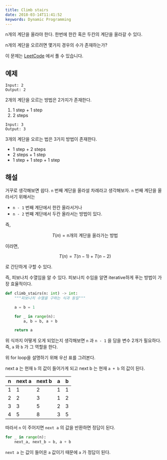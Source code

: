 ```yaml
---
title: Climb stairs
date: 2018-03-14T11:41:52
keywords: Dynamic Programming
---
```


n개의 계단을 올라야 한다. 한번에 한칸 혹은 두칸의 계단을 올라갈 수 있다.

n개의 계단을 오르려면 몇가지 경우의 수가 존재하는가?

이 문제는 [LeetCode](https://leetcode.com/problems/climbing-stairs/description/) 에서 풀 수 있습니다.

## 예제<a id="sec-1-1"></a>

```
Input: 2
Output: 2
```

2개의 계단을 오르는 방법은 2가지가 존재한다.

1.  1 step + 1 step
2.  2 steps

```
Input: 3
Output: 3
```

3개의 계단을 오르는 법은 3가지 방법이 존재한다.

- 1 step + 2 steps
- 2 steps + 1 step
- 1 step + 1 step + 1 step

## 해설<a id="sec-1-2"></a>

거꾸로 생각해보면 쉽다. `n` 번째 계단을 올라설 차례라고 생각해보자. `n` 번째 계단을 올라서기 위해서는

-   `n - 1` 번째 계단에서 한칸 올라서거나
-   `n - 2` 번째 계단에서 두칸 올라서는 방법이 있다.

즉,

$$T(n) = \text{n개의 계단을 올라가는 방법}$$

이라면,

$$T(n) = T(n - 1) + T(n - 2)$$

로 간단하게 구할 수 있다.

즉, 피보나치 수열임을 알 수 있다. 피보나치 수임을 알면 iterative하게 푸는 방법이 가장 효율적이다.

```python
def climb_stairs(n: int) -> int:
    """피보나치 수열을 구하는 식과 동일"""

    a = b = 1

    for _ in range(n):
        a, b = b, a + b

    return a
```

위 식까지 어떻게 오게 되었는지 생각해보면 `n` 과 `n - 1` 을 담을 변수 2개가 필요하다. 즉, `a` 와 `b` 가 그 역할을 한다.

위 for loop을 설명하기 위해 우선 표를 그려본다.

next a 는 현재 `b` 의 값이 들어가게 되고 next b 는 현재 `a + b` 의 값이 된다.

| n | next a | next b | a | b |
|--- |------ |------ |--- |--- |
| 1 | 1      | 2      | 1 | 1 |
| 2 | 2      | 3      | 1 | 2 |
| 3 | 3      | 5      | 2 | 3 |
| 4 | 5      | 8      | 3 | 5 |

따라서 `n` 이 주어지면 `next a` 의 값을 반환하면 정답이 된다.

```python
for _ in range(n):
    next_a, next_b = b, a + b
```

`next a` 는 값이 들어온 `a` 값이기 때문에 `a` 가 정답이 된다.
